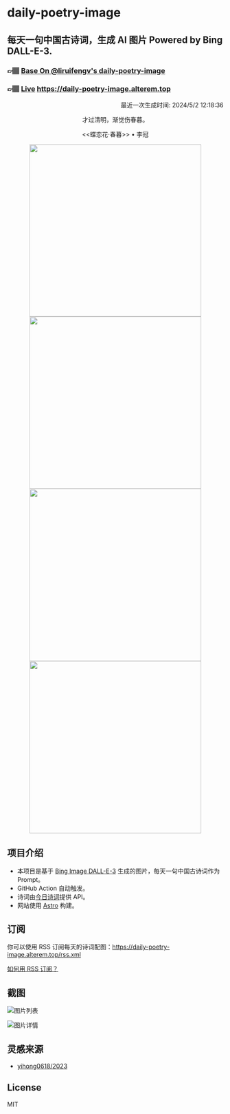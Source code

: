 
# daily-poetry-image

## 每天一句中国古诗词，生成 AI 图片 Powered by Bing DALL-E-3.

### 👉🏽 [Base On @liruifengv's daily-poetry-image](https://github.com/liruifengv/daily-poetry-image)

### 👉🏽 [Live](https://daily-poetry-image.alterem.top/) https://daily-poetry-image.alterem.top

<p align="right">
  最近一次生成时间: 2024/5/2 12:18:36
</p>
<p align="center">
才过清明，渐觉伤春暮。
</p>
<p align="center">
<<蝶恋花·春暮>> • 李冠
</p>
<p align="center">
<img src="https://tse4.mm.bing.net/th/id/OIG4._ExuFy1zrM4bEvdpgJW_" height="400" width="400" />
<img src="https://tse4.mm.bing.net/th/id/OIG4.ebForpuo16UsZh8hUooD" height="400" width="400" />
<img src="https://tse2.mm.bing.net/th/id/OIG4.kVXKpeVQ4oh_g0NLzTrm" height="400" width="400" />
<img src="https://tse4.mm.bing.net/th/id/OIG4.YTRaeTvFC4hLuD44Ihg9" height="400" width="400" />
</p>

## 项目介绍

-   本项目是基于 [Bing Image DALL-E-3](https://www.bing.com/images/create) 生成的图片，每天一句中国古诗词作为 Prompt。
-   GitHub Action 自动触发。
-   诗词由[今日诗词](https://www.jinrishici.com/)提供 API。
-   网站使用 [Astro](https://astro.build) 构建。

## 订阅

你可以使用 RSS 订阅每天的诗词配图：https://daily-poetry-image.alterem.top/rss.xml

[如何用 RSS 订阅？](https://zhuanlan.zhihu.com/p/55026716)

## 截图

![图片列表](./screenshots/Snipaste_2023-12-28_21-00-26.png)

![图片详情](./screenshots/Snipaste_2023-12-28_21-00-53.png)

## 灵感来源

-   [yihong0618/2023](https://github.com/yihong0618/2023)

## License

MIT
